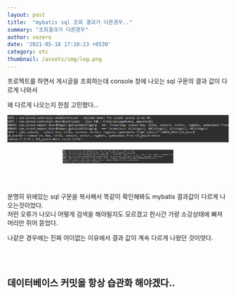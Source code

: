 ```yaml
---
layout: post
title:  "mybatis sql 조회 결과가 다른경우.."
summary: "조회결과가 다른경우"
author: sezero
date: '2021-05-18 17:10:23 +0530'
category: etc
thumbnail: /assets/img/log.png
---
```


<p>프로젝트를 하면서 게시글을 조회하는데  console 창에 나오는 sql 구문의 결과 값이 다르게 나와서 
    
</p>

왜 다르게 나오는지 한참 고민했다...

![sql조회](/assets/img/posts/sql조회.png)

<center><img src="/assets/img/posts/sql조회.png" width="50%" height="50%"0></center>

<br><br>



<p> 분명히 위에있는 sql 구문을 복사해서 똑같이 확인해봐도 mybatis 결과값이 다르게 나오는것이었다. <br>
저런 오류가 나오니 어떻게 검색을 해야될지도 모르겠고 한시간 가량 소강상태에 빠져 머리만 쥐어 뜯었다. <br>

<p>나같은 경우에는 진짜 어이없는 이유에서 결과 값이 계속 다르게 나왔던 것이엇다.</p>



<br><br>



<h2>데이터베이스 커밋을 항상 습관화 해야겠다..<h2>

<p>



